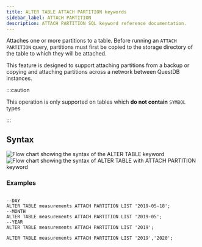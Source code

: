 ```yaml
---
title: ALTER TABLE ATTACH PARTITION keywords
sidebar_label: ATTACH PARTITION
description: ATTACH PARTITION SQL keyword reference documentation.
---
```


Attaches one or more partitions to a table. Before running an `ATTACH PARTITION`
query, partitions must first be copied to the storage directory of the table to
which they will be attached.

This feature is designed to support attaching partitions from a backup or
copying and attaching partitions across a network between QuestDB instances.

:::caution

This operation is only supported on tables which **do not contain** `SYMBOL`
types

:::

## Syntax

![Flow chart showing the syntax of the ALTER TABLE keyword](/img/docs/diagrams/alterTable.svg)
![Flow chart showing the syntax of ALTER TABLE with ATTACH PARTITION keyword](/img/docs/diagrams/alterTableAttachPartition.svg)


### Examples

```bash title=""


```

```questdb-sql title="ATTACH a partition by name"
--DAY
ALTER TABLE measurements ATTACH PARTITION LIST '2019-05-18';
--MONTH
ALTER TABLE measurements ATTACH PARTITION LIST '2019-05';
--YEAR
ALTER TABLE measurements ATTACH PARTITION LIST '2019';
```

```questdb-sql title="ATTACH multiple partitions"
ALTER TABLE measurements ATTACH PARTITION LIST '2019','2020';
```
